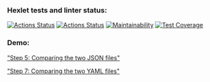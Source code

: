 ### Hexlet tests and linter status:
[![Actions Status](https://github.com/piafson/java-project-71/actions/workflows/hexlet-check.yml/badge.svg)](https://github.com/piafson/java-project-71/actions)
[![Actions Status](https://github.com/piafson/java-project-71/actions/workflows/main.yml/badge.svg)](https://github.com/piafson/java-project-71/actions)
[![Maintainability](https://api.codeclimate.com/v1/badges/ed19bffc651c8c18a43a/maintainability)](https://codeclimate.com/github/piafson/java-project-71/maintainability)
[![Test Coverage](https://api.codeclimate.com/v1/badges/ed19bffc651c8c18a43a/test_coverage)](https://codeclimate.com/github/piafson/java-project-71/test_coverage)

### Demo:
["Step 5: Comparing the two JSON files"](https://asciinema.org/a/vBtwP2w8MaWLqEjDpHnJxDDHF) <br />

["Step 7: Comparing the two YAML files"](https://asciinema.org/a/PHFPUjHS5gA4DU67nOdokhaC8)


